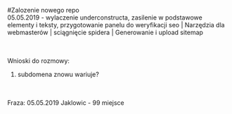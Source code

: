 #Zalozenie nowego repo<br>
05.05.2019 - wylaczenie underconstructa, zasilenie w podstawowe elementy i teksty, przygotowanie panelu do weryfikacji seo | Narzędzia dla webmasterów | sciągnięcie spidera | Generowanie i  upload sitemap

<br><br>
Wnioski do rozmowy:<br>
1. subdomena znowu wariuje?


<br><br>
Fraza:
05.05.2019 Jaklowic - 99 miejsce 
